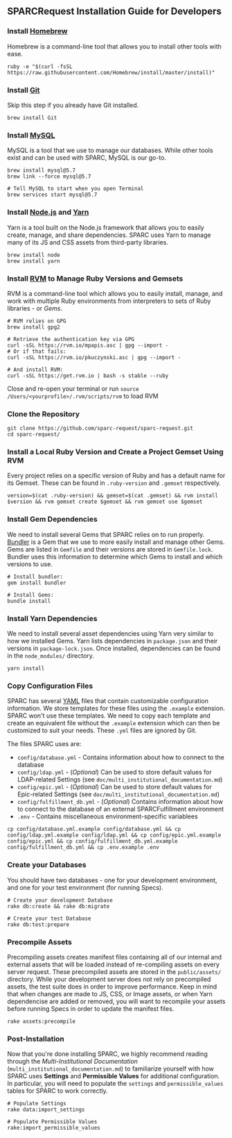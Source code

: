 ## SPARCRequest Installation Guide for Developers
### Install [Homebrew](https://brew.sh/)
Homebrew is a command-line tool that allows you to install other tools with ease.
```
ruby -e "$(curl -fsSL https://raw.githubusercontent.com/Homebrew/install/master/install)"
```

### Install [Git](https://git-scm.com/)
Skip this step if you already have Git installed.

```
brew install Git
```

### Install [MySQL](https://www.mysql.com/)
MySQL is a tool that we use to manage our databases. While other tools exist and can be used with SPARC, MySQL is our go-to.
```
brew install mysql@5.7
brew link --force mysql@5.7

# Tell MySQL to start when you open Terminal
brew services start mysql@5.7
```

### Install [Node.js](https://nodejs.org/en/) and [Yarn](https://yarnpkg.com/en/)
Yarn is a tool built on the Node.js framework that allows you to easily create, manage, and share dependencies. SPARC uses Yarn to manage many of its JS and CSS assets from third-party libraries.
```
brew install node
brew install yarn
```

### Install [RVM](https://rvm.io/) to Manage Ruby Versions and Gemsets
RVM is a command-line tool which allows you to easily install, manage, and work with multiple Ruby environments from interpreters to sets of Ruby libraries - or *Gems*. 
```
# RVM relies on GPG
brew install gpg2

# Retrieve the authentication key via GPG
curl -sSL https://rvm.io/mpapis.asc | gpg --import -
# Or if that fails:
curl -sSL https://rvm.io/pkuczynski.asc | gpg --import -

# And install RVM:
curl -sSL https://get.rvm.io | bash -s stable --ruby
```

Close and re-open your terminal or run `source /Users/<yourprofile>/.rvm/scripts/rvm` to load RVM

### Clone the Repository
```
git clone https://github.com/sparc-request/sparc-request.git
cd sparc-request/
```

### Install a Local Ruby Version and Create a Project Gemset Using RVM
Every project relies on a specific version of Ruby and has a default name for its Gemset. These can be found in `.ruby-version` and `.gemset` respectively.
```
version=$(cat .ruby-version) && gemset=$(cat .gemset) && rvm install $version && rvm gemset create $gemset && rvm gemset use $gemset
```

### Install Gem Dependencies
We need to install several Gems that SPARC relies on to run properly. [Bundler](https://bundler.io/) is a Gem that we use to more easily install and manage other Gems. Gems are listed in `Gemfile` and their versions are stored in `Gemfile.lock`. Bundler uses this information to determine which Gems to install and which versions to use.
```
# Install bundler:
gem install bundler

# Install Gems:
bundle install
```

### Install Yarn Dependencies
We need to install several asset dependencies using Yarn very similar to how we installed Gems. Yarn lists dependencies in `package.json` and their versions in `package-lock.json`. Once installed, dependencies can be found in the `node_modules/` directory.
```
yarn install
```

### Copy Configuration Files
SPARC has several [YAML](https://yaml.org/) files that contain customizable configuration information. We store templates for these files using the `.example` extension. SPARC won't use these templates. We need to copy each template and create an equivalent file without the `.example` extension which can then be customized to suit your needs. These `.yml` files are ignored by Git.

The files SPARC uses are:
* `config/database.yml` - Contains information about how to connect to the database
* `config/ldap.yml` - (*Optional*) Can be used to store default values for LDAP-related Settings (see `doc/multi_institutional_documentation.md`) 
* `config/epic.yml` - (*Optional*) Can be used to store default values for Epic-related Settings (see `doc/multi_institutional_documentation.md`)
* `config/fulfillment_db.yml` - (*Optional*) Contains information about how to connect to the database of an external SPARCFulfillment environment
* `.env` - Contains miscellaneous environment-specific variablees
```
cp config/database.yml.example config/database.yml && cp config/ldap.yml.example config/ldap.yml && cp config/epic.yml.example config/epic.yml && cp config/fulfillment_db.yml.example config/fulfillment_db.yml && cp .env.example .env
```

### Create your Databases
You should have two databases - one for your development environment, and one for your test environment (for running Specs).
```
# Create your development Database
rake db:create && rake db:migrate

# Create your test Database
rake db:test:prepare
```

### Precompile Assets
Precompiling assets creates manifest files containing all of our internal and external assets that will be loaded instead of re-compiling assets on every server request. These precompiled assets are stored in the `public/assets/` directory. While your development server does not rely on precompiled assets, the test suite does in order to improve performance. Keep in mind that when changes are made to JS, CSS, or Image assets, or when Yarn dependencise are added or removed, you will want to recompile your assets before running Specs in order to update the manifest files.
```
rake assets:precompile
```

### Post-Installation
Now that you're done installing SPARC, we highly recommend reading through the *Multi-Institutional Documentation* (`multi_institutional_documentation.md`) to familiarize yourself with how SPARC uses **Settings** and **Permissible Values** for additional configuration. In particular, you will need to populate the `settings` and `permissible_values` tables for SPARC to work correctly.

```
# Populate Settings
rake data:import_settings

# Populate Permissible Values
rake:import_permissible_values
```